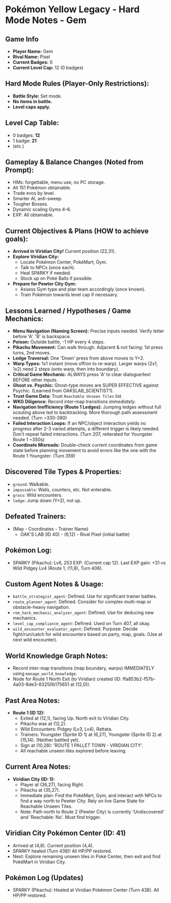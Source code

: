 # Pokémon Yellow Legacy - Hard Mode Notes - Gem

## Game Info
*   **Player Name:** Gem
*   **Rival Name:** Pixel
*   **Current Badges:** 0
*   **Current Level Cap:** 12 (0 badges)

## Hard Mode Rules (Player-Only Restrictions):
*   **Battle Style:** Set mode.
*   **No items in battle.**
*   **Level caps apply.**

## Level Cap Table:
*   0 badges: **12**
*   1 badge: **21**
*   (etc.)

## Gameplay & Balance Changes (Noted from Prompt):
*   HMs: forgettable, menu use, no PC storage.
*   All 151 Pokémon obtainable.
*   Trade evos by level.
*   Smarter AI, anti-sweep.
*   Tougher Bosses.
*   Dynamic scaling Gyms 4–6.
*   EXP. All obtainable.

## Current Objectives & Plans (HOW to achieve goals):
*   **Arrived in Viridian City!** Current position (22,31).
*   **Explore Viridian City:**
    *   Locate Pokémon Center, PokéMart, Gym.
    *   Talk to NPCs (once each).
    *   Heal SPARKY if needed.
    *   Stock up on Poké Balls if possible.
*   **Prepare for Pewter City Gym:**
    *   Assess Gym type and plan team accordingly (once known).
    *   Train Pokémon towards level cap if necessary.

## Lessons Learned / Hypotheses / Game Mechanics:
*   **Menu Navigation (Naming Screen):** Precise inputs needed. Verify letter before 'A'. 'B' is backspace.
*   **Poison:** Outside battle, -1 HP every 4 steps.
*   **Pikachu Movement:** Can walk through. Adjacent & not facing: 1st press turns, 2nd moves.
*   **Ledge Traversal:** One 'Down' press from above moves to Y+2.
*   **Warp Types:** 1x1 instant (move off/on to re-warp). Larger warps (2x1, 1x2) need 2 steps (onto warp, then into boundary).
*   **Critical Game Mechanic:** ALWAYS press 'A' to clear dialogue/text BEFORE other inputs.
*   **Ghost vs. Psychic:** Ghost-type moves are SUPER EFFECTIVE against Psychic. (Learned from OAKSLAB_SCIENTIST1).
*   **Trust Game Data:** Trust `Reachable Unseen Tiles` list.
*   **WKG Diligence:** Record inter-map transitions *immediately*.
*   **Navigation Inefficiency (Route 1 Ledges):** Jumping ledges without full scouting above led to backtracking. More thorough path assessment needed. (Turn ~330-380)
*   **Failed Interaction Loops:** If an NPC/object interaction yields no progress after 2-3 varied attempts, a different trigger is likely needed. Don't repeat failed interactions. (Turn 207, reiterated for Youngster Route 1 ~350s)
*   **Coordinate Misreads:** Double-check current coordinates from game state before planning movement to avoid errors like the one with the Route 1 Youngster. (Turn 359)

## Discovered Tile Types & Properties:
*   `ground`: Walkable.
*   `impassable`: Walls, counters, etc. Not enterable.
*   `grass`: Wild encounters.
*   `ledge`: Jump down (Y+2), not up.

## Defeated Trainers:
*   (Map - Coordinates - Trainer Name)
    *   OAK'S LAB (ID 40) - (6,12) - Rival Pixel (initial battle)

## Pokémon Log:
*   SPARKY (Pikachu): Lv6, 253 EXP. (Current cap 12). Last EXP gain: +31 vs Wild Pidgey Lv4 (Route 1, (11,8), Turn 406).

## Custom Agent Notes & Usage:
*   `battle_strategist_agent`: Defined. Use for significant trainer battles.
*   `route_planner_agent`: Defined. Consider for complex multi-map or obstacle-heavy navigation.
*   `rom_hack_mechanic_analyzer_agent`: Defined. Use for deducing new mechanics.
*   `level_cap_compliance_agent`: Defined. Used on Turn 407, all okay.
*   `wild_encounter_evaluator_agent`: Defined. Purpose: Decide fight/run/catch for wild encounters based on party, map, goals. (Use at next wild encounter).

## World Knowledge Graph Notes:
*   Record inter-map transitions (map boundary, warps) IMMEDIATELY using `manage_world_knowledge`.
*   Node for Route 1 North Exit (to Viridian) created (ID: ffa853b2-f57b-4a03-8de3-83250b175651 at (12,0)).

## Past Area Notes:
*   **Route 1 (ID 12):**
    *   Exited at (12,1), facing Up. North exit to Viridian City.
    *   Pikachu was at (12,2).
    *   Wild Encounters: Pidgey (Lv3, Lv4), Rattata.
    *   Trainers: Youngster (Sprite ID 1) at (6,27), Youngster (Sprite ID 2) at (15,14). (Neither battled yet).
    *   Sign at (10,28): 'ROUTE 1 PALLET TOWN - VIRIDIAN CITY'.
    *   All reachable unseen tiles explored before leaving.

## Current Area Notes:
*   **Viridian City (ID: 1):**
    *   Player at (36,27), facing Right.
    *   Pikachu at (35,27).
    *   Immediate plan: Find the PokéMart, Gym, and interact with NPCs to find a way north to Pewter City. Rely on live Game State for Reachable Unseen Tiles.
    *   Note: Path north to Route 2 (Pewter City) is currently 'Undiscovered' and 'Reachable: No'. Must find trigger.

## Viridian City Pokémon Center (ID: 41)
*   Arrived at (4,8). Current position (4,4).
*   SPARKY healed (Turn 438)! All HP/PP restored.
*   Next: Explore remaining unseen tiles in Poké Center, then exit and find PokéMart in Viridian City.

## Pokémon Log (Updates)
*   SPARKY (Pikachu): Healed at Viridian Pokémon Center (Turn 438). All HP/PP restored.